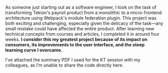 As someone just starting out as a software engineer, I took on the task of transforming Tekion's payroll product from a monolithic to a micro-frontend architecture using Webpack's module federation plugin. This project was both exciting and challenging, especially given the delicacy of the task—any small mistake could have affected the entire product. After learning new technical concepts from courses and articles, I completed it in around four weeks.
**I consider this my greatest project because of its impact on consumers, its improvements to the user interface, and the steep learning curve I overcame.**

I've attached the summary PDF I used for the KT session with my colleagues, as I’m unable to share the code directly here.
